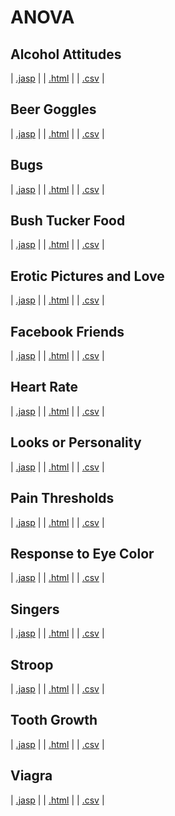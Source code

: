 #  ANOVA 



## Alcohol Attitudes 
 | [.jasp](https://github.com/jasp-stats/jasp-data-library/raw/main/Alcohol%20Attitudes/Alcohol%20Attitudes.jasp) | | [.html](https://htmlpreview.github.io/?https://github.com/jasp-stats/jasp-data-library/blob/main/Alcohol%20Attitudes/Alcohol_Attitudes.html) | | [.csv](https://raw.githubusercontent.com/jasp-stats/jasp-data-library/main/Alcohol%20Attitudes/Alcohol%20Attitudes.csv) |

## Beer Goggles 
 | [.jasp](https://github.com/jasp-stats/jasp-data-library/raw/main/Beer%20Goggles/Beer%20Goggles.jasp) | | [.html](https://htmlpreview.github.io/?https://github.com/jasp-stats/jasp-data-library/blob/main/Beer%20Goggles/Beer_Goggles.html) | | [.csv](https://raw.githubusercontent.com/jasp-stats/jasp-data-library/main/Beer%20Goggles/Beer%20Goggles.csv) |

## Bugs 
 | [.jasp](https://github.com/jasp-stats/jasp-data-library/raw/main/Bugs/Bugs.jasp) | | [.html](https://htmlpreview.github.io/?https://github.com/jasp-stats/jasp-data-library/blob/main/Bugs/Bugs.html) | | [.csv](https://raw.githubusercontent.com/jasp-stats/jasp-data-library/main/Bugs/Bugs.csv) |

## Bush Tucker Food 
 | [.jasp](https://github.com/jasp-stats/jasp-data-library/raw/main/Bush%20Tucker%20Food/Bush%20Tucker%20Food.jasp) | | [.html](https://htmlpreview.github.io/?https://github.com/jasp-stats/jasp-data-library/blob/main/Bush%20Tucker%20Food/Bush_Tucker_Food.html) | | [.csv](https://raw.githubusercontent.com/jasp-stats/jasp-data-library/main/Bush%20Tucker%20Food/Bush%20Tucker%20Food.csv) |

## Erotic Pictures and Love 
 | [.jasp](https://github.com/jasp-stats/jasp-data-library/raw/main/Erotic%20Pictures%20and%20Love/Erotic%20Pictures%20and%20Love.jasp) | | [.html](https://htmlpreview.github.io/?https://github.com/jasp-stats/jasp-data-library/blob/main/Erotic%20Pictures%20and%20Love/Erotic_Pictures_and_Love.html) | | [.csv](https://raw.githubusercontent.com/jasp-stats/jasp-data-library/main/Erotic%20Pictures%20and%20Love/Erotic%20Pictures%20and%20Love.csv) |

## Facebook Friends 
 | [.jasp](https://github.com/jasp-stats/jasp-data-library/raw/main/Facebook%20Friends/Facebook%20Friends.jasp) | | [.html](https://htmlpreview.github.io/?https://github.com/jasp-stats/jasp-data-library/blob/main/Facebook%20Friends/Facebook_Friends.html) | | [.csv](https://raw.githubusercontent.com/jasp-stats/jasp-data-library/main/Facebook%20Friends/Facebook%20Friends.csv) |

## Heart Rate 
 | [.jasp](https://github.com/jasp-stats/jasp-data-library/raw/main/Heart%20Rate/Heart%20Rate.jasp) | | [.html](https://htmlpreview.github.io/?https://github.com/jasp-stats/jasp-data-library/blob/main/Heart%20Rate/Heart_Rate.html) | | [.csv](https://raw.githubusercontent.com/jasp-stats/jasp-data-library/main/Heart%20Rate/Heart%20Rate.csv) |

## Looks or Personality 
 | [.jasp](https://github.com/jasp-stats/jasp-data-library/raw/main/Looks%20or%20Personality/Looks%20or%20Personality.jasp) | | [.html](https://htmlpreview.github.io/?https://github.com/jasp-stats/jasp-data-library/blob/main/Looks%20or%20Personality/Looks_or_Personality.html) | | [.csv](https://raw.githubusercontent.com/jasp-stats/jasp-data-library/main/Looks%20or%20Personality/Looks%20or%20Personality.csv) |

## Pain Thresholds 
 | [.jasp](https://github.com/jasp-stats/jasp-data-library/raw/main/Pain%20Thresholds/Pain%20Thresholds.jasp) | | [.html](https://htmlpreview.github.io/?https://github.com/jasp-stats/jasp-data-library/blob/main/Pain%20Thresholds/Pain_Thresholds.html) | | [.csv](https://raw.githubusercontent.com/jasp-stats/jasp-data-library/main/Pain%20Thresholds/Pain%20Thresholds.csv) |

## Response to Eye Color 
 | [.jasp](https://github.com/jasp-stats/jasp-data-library/raw/main/Response%20to%20Eye%20Color/Response%20to%20Eye%20Color.jasp) | | [.html](https://htmlpreview.github.io/?https://github.com/jasp-stats/jasp-data-library/blob/main/Response%20to%20Eye%20Color/Response_to_Eye_Color.html) | | [.csv](https://raw.githubusercontent.com/jasp-stats/jasp-data-library/main/Response%20to%20Eye%20Color/Response%20to%20Eye%20Color.csv) |

## Singers 
 | [.jasp](https://github.com/jasp-stats/jasp-data-library/raw/main/Singers/Singers.jasp) | | [.html](https://htmlpreview.github.io/?https://github.com/jasp-stats/jasp-data-library/blob/main/Singers/Singers.html) | | [.csv](https://raw.githubusercontent.com/jasp-stats/jasp-data-library/main/Singers/Singers.csv) |

## Stroop 
 | [.jasp](https://github.com/jasp-stats/jasp-data-library/raw/main/Stroop/Stroop.jasp) | | [.html](https://htmlpreview.github.io/?https://github.com/jasp-stats/jasp-data-library/blob/main/Stroop/Stroop.html) | | [.csv](https://raw.githubusercontent.com/jasp-stats/jasp-data-library/main/Stroop/Stroop.csv) |

## Tooth Growth 
 | [.jasp](https://github.com/jasp-stats/jasp-data-library/raw/main/Tooth%20Growth/Tooth%20Growth.jasp) | | [.html](https://htmlpreview.github.io/?https://github.com/jasp-stats/jasp-data-library/blob/main/Tooth%20Growth/Tooth_Growth.html) | | [.csv](https://raw.githubusercontent.com/jasp-stats/jasp-data-library/main/Tooth%20Growth/Tooth%20Growth.csv) |

## Viagra 
 | [.jasp](https://github.com/jasp-stats/jasp-data-library/raw/main/Viagra/Viagra.jasp) | | [.html](https://htmlpreview.github.io/?https://github.com/jasp-stats/jasp-data-library/blob/main/Viagra/Viagra.html) | | [.csv](https://raw.githubusercontent.com/jasp-stats/jasp-data-library/main/Viagra/Viagra.csv) |